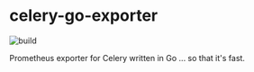 # celery-go-exporter

![build](https://github.com/mdomans/celery-go-exporter/actions/workflows/go.yml/badge.svg)

Prometheus exporter for Celery written in Go ... so that it's fast.
